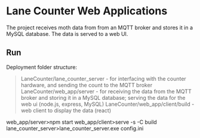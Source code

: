 # **Lane Counter Web Applications**
The project receives moth data from from an MQTT broker and stores it in a MySQL database. 
The data is served to a web UI.

## **Run**
Deployment folder structure:
> LaneCounter/lane_counter_server - for interfacing with the counter hardware, and sending the count to the MQTT broker
> LaneCounter/web_app/server - for receiving the data from the MQTT broker and storing it in a MySQL database; serving the data for the web ui (node.js, express, MySQL)
> LaneCounter/web_app/client/build - web client to display the data (react)


web_app/server>npm start
web_app/client>serve -s -C build
lane_counter_server>lane_counter_server.exe config.ini